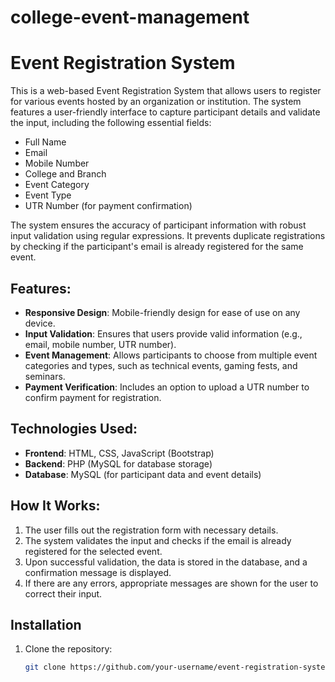 # college-event-management


# Event Registration System

This is a web-based Event Registration System that allows users to register for various events hosted by an organization or institution. The system features a user-friendly interface to capture participant details and validate the input, including the following essential fields:

- Full Name
- Email
- Mobile Number
- College and Branch
- Event Category
- Event Type
- UTR Number (for payment confirmation)

The system ensures the accuracy of participant information with robust input validation using regular expressions. It prevents duplicate registrations by checking if the participant's email is already registered for the same event.

## Features:
- **Responsive Design**: Mobile-friendly design for ease of use on any device.
- **Input Validation**: Ensures that users provide valid information (e.g., email, mobile number, UTR number).
- **Event Management**: Allows participants to choose from multiple event categories and types, such as technical events, gaming fests, and seminars.
- **Payment Verification**: Includes an option to upload a UTR number to confirm payment for registration.

## Technologies Used:
- **Frontend**: HTML, CSS, JavaScript (Bootstrap)
- **Backend**: PHP (MySQL for database storage)
- **Database**: MySQL (for participant data and event details)

## How It Works:
1. The user fills out the registration form with necessary details.
2. The system validates the input and checks if the email is already registered for the selected event.
3. Upon successful validation, the data is stored in the database, and a confirmation message is displayed.
4. If there are any errors, appropriate messages are shown for the user to correct their input.

## Installation

1. Clone the repository:
   ```bash
   git clone https://github.com/your-username/event-registration-system.git
